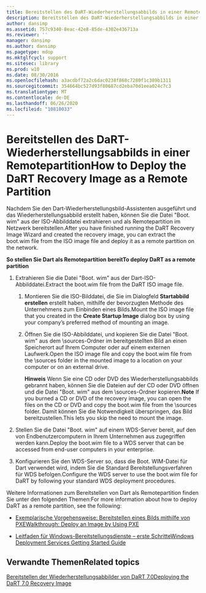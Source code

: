 ```yaml
---
title: Bereitstellen des DaRT-Wiederherstellungsabbilds in einer Remotepartition
description: Bereitstellen des DaRT-Wiederherstellungsabbilds in einer Remotepartition
author: dansimp
ms.assetid: 757c9340-8eac-42e8-85de-4302e436713a
ms.reviewer: ''
manager: dansimp
ms.author: dansimp
ms.pagetype: mdop
ms.mktglfcycl: support
ms.sitesec: library
ms.prod: w10
ms.date: 08/30/2016
ms.openlocfilehash: a3acdbf72a2c6dac0238f868c7280f1c389b1311
ms.sourcegitcommit: 354664bc527d93f80687cd2eba70d1eea024c7c3
ms.translationtype: MT
ms.contentlocale: de-DE
ms.lasthandoff: 06/26/2020
ms.locfileid: "10810033"
---
```

# <span data-ttu-id="1096b-103">Bereitstellen des DaRT-Wiederherstellungsabbilds in einer Remotepartition</span><span class="sxs-lookup"><span data-stu-id="1096b-103">How to Deploy the DaRT Recovery Image as a Remote Partition</span></span>


<span data-ttu-id="1096b-104">Nachdem Sie den Dart-Wiederherstellungsbild-Assistenten ausgeführt und das Wiederherstellungsabbild erstellt haben, können Sie die Datei "Boot. wim" aus der ISO-Abbilddatei extrahieren und als Remotepartition im Netzwerk bereitstellen.</span><span class="sxs-lookup"><span data-stu-id="1096b-104">After you have finished running the DaRT Recovery Image Wizard and created the recovery image, you can extract the boot.wim file from the ISO image file and deploy it as a remote partition on the network.</span></span>

**<span data-ttu-id="1096b-105">So stellen Sie Dart als Remotepartition bereit</span><span class="sxs-lookup"><span data-stu-id="1096b-105">To deploy DaRT as a remote partition</span></span>**

1.  <span data-ttu-id="1096b-106">Extrahieren Sie die Datei "Boot. wim" aus der Dart-ISO-Abbilddatei.</span><span class="sxs-lookup"><span data-stu-id="1096b-106">Extract the boot.wim file from the DaRT ISO image file.</span></span>

    1.  <span data-ttu-id="1096b-107">Montieren Sie die ISO-Bilddatei, die Sie im Dialogfeld **Startabbild erstellen** erstellt haben, mithilfe der bevorzugten Methode des Unternehmens zum Einbinden eines Bilds.</span><span class="sxs-lookup"><span data-stu-id="1096b-107">Mount the ISO image file that you created in the **Create Startup Image** dialog box by using your company’s preferred method of mounting an image.</span></span>

    2.  <span data-ttu-id="1096b-108">Öffnen Sie die ISO-Abbilddatei, und kopieren Sie die Datei "Boot. wim" aus dem \\sources-Ordner im bereitgestellten Bild an einen Speicherort auf Ihrem Computer oder auf einem externen Laufwerk.</span><span class="sxs-lookup"><span data-stu-id="1096b-108">Open the ISO image file and copy the boot.wim file from the \\sources folder in the mounted image to a location on your computer or on an external drive.</span></span>

        <span data-ttu-id="1096b-109">**Hinweis**  Wenn Sie eine CD oder DVD des Wiederherstellungsabbilds gebrannt haben, können Sie die Dateien auf der CD oder DVD öffnen und die Datei "Boot. wim" aus dem \\sources-Ordner kopieren.</span><span class="sxs-lookup"><span data-stu-id="1096b-109">**Note** If you burned a CD or DVD of the recovery image, you can open the files on the CD or DVD and copy the boot.wim file from the \\sources folder.</span></span> <span data-ttu-id="1096b-110">Damit können Sie die Notwendigkeit überspringen, das Bild bereitzustellen.</span><span class="sxs-lookup"><span data-stu-id="1096b-110">This lets you skip the need to mount the image.</span></span>

         

2.  <span data-ttu-id="1096b-111">Stellen Sie die Datei "Boot. wim" auf einem WDS-Server bereit, auf den von Endbenutzercomputern in Ihrem Unternehmen aus zugegriffen werden kann.</span><span class="sxs-lookup"><span data-stu-id="1096b-111">Deploy the boot.wim file to a WDS server that can be accessed from end-user computers in your enterprise.</span></span>

3.  <span data-ttu-id="1096b-112">Konfigurieren Sie den WDS-Server so, dass die Boot. WIM-Datei für Dart verwendet wird, indem Sie die Standard Bereitstellungsverfahren für WDS befolgen.</span><span class="sxs-lookup"><span data-stu-id="1096b-112">Configure the WDS server to use the boot.wim file for DaRT by following your standard WDS deployment procedures.</span></span>

<span data-ttu-id="1096b-113">Weitere Informationen zum Bereitstellen von Dart als Remotepartition finden Sie unter den folgenden Themen:</span><span class="sxs-lookup"><span data-stu-id="1096b-113">For more information about how to deploy DaRT as a remote partition, see the following:</span></span>

-   [<span data-ttu-id="1096b-114">Exemplarische Vorgehensweise: Bereitstellen eines Bilds mithilfe von PXE</span><span class="sxs-lookup"><span data-stu-id="1096b-114">Walkthrough: Deploy an Image by Using PXE</span></span>](https://go.microsoft.com/fwlink/?LinkId=212108)

-   [<span data-ttu-id="1096b-115">Leitfaden für Windows-Bereitstellungsdienste – erste Schritte</span><span class="sxs-lookup"><span data-stu-id="1096b-115">Windows Deployment Services Getting Started Guide</span></span>](https://go.microsoft.com/fwlink/?LinkId=212106)

## <span data-ttu-id="1096b-116">Verwandte Themen</span><span class="sxs-lookup"><span data-stu-id="1096b-116">Related topics</span></span>


[<span data-ttu-id="1096b-117">Bereitstellen der Wiederherstellungsabbilder von DaRT 7.0</span><span class="sxs-lookup"><span data-stu-id="1096b-117">Deploying the DaRT 7.0 Recovery Image</span></span>](deploying-the-dart-70-recovery-image-dart-7.md)

 

 






